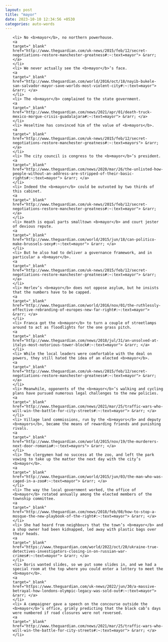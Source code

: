 ```yaml
---
layout: post
title: "mayor"
date: 2023-10-10 12:34:56 +0530
categories: auto-words
---
```

<ol>

    <li> No <b>mayor</b>, no northern powerhouse.
    <a 
    target="_blank" 
    href="http://www.theguardian.com/uk-news/2015/feb/12/secret-negotiations-restore-manchester-greatness#:~:text=mayor"> &rarr; </a>
    </li>
    <li> We never actually see the <b>mayor</b>’s face.
    <a 
    target="_blank" 
    href="http://www.theguardian.com/world/2016/oct/18/nayib-bukele-san-salvador-mayor-save-worlds-most-violent-city#:~:text=mayor"> &rarr; </a>
    </li>
    <li> The <b>mayor</b> complained to the state government.
    <a 
    target="_blank" 
    href="http://www.theguardian.com/news/2021/apr/01/death-truck-mexico-morgue-crisis-guadalajara#:~:text=mayor"> &rarr; </a>
    </li>
    <li> Heseltine has convinced him of the value of <b>mayors</b>.
    <a 
    target="_blank" 
    href="http://www.theguardian.com/uk-news/2015/feb/12/secret-negotiations-restore-manchester-greatness#:~:text=mayors"> &rarr; </a>
    </li>
    <li> The city council is congress to the <b>mayor</b>’s president.
    <a 
    target="_blank" 
    href="http://www.theguardian.com/news/2020/mar/26/the-unlisted-how-people-without-an-address-are-stripped-of-their-basic-rights#:~:text=mayor"> &rarr; </a>
    </li>
    <li> Indeed the <b>mayor</b> could be outvoted by two thirds of this cabinet.
    <a 
    target="_blank" 
    href="http://www.theguardian.com/uk-news/2015/feb/12/secret-negotiations-restore-manchester-greatness#:~:text=mayor"> &rarr; </a>
    </li>
    <li> Heath is equal parts smalltown <b>mayor</b> and court jester of devious repute.
    <a 
    target="_blank" 
    href="http://www.theguardian.com/world/2015/jun/18/can-politico-make-brussels-sexy#:~:text=mayor"> &rarr; </a>
    </li>
    <li> But he also had to deliver a governance framework, and in particular a <b>mayor</b>.
    <a 
    target="_blank" 
    href="http://www.theguardian.com/uk-news/2015/feb/12/secret-negotiations-restore-manchester-greatness#:~:text=mayor"> &rarr; </a>
    </li>
    <li> Herlev’s <b>mayor</b> does not oppose asylum, but he insists that the numbers have to be capped.
    <a 
    target="_blank" 
    href="http://www.theguardian.com/world/2016/nov/01/the-ruthlessly-effective-rebranding-of-europes-new-far-right#:~:text=mayor"> &rarr; </a>
    </li>
    <li> Franca got the <b>mayor</b> to turn a couple of streetlamps around to act as floodlights for the one grass pitch.
    <a 
    target="_blank" 
    href="http://www.theguardian.com/news/2018/jul/31/an-unsolved-at-italys-most-notorious-tower-block#:~:text=mayor"> &rarr; </a>
    </li>
    <li> While the local leaders were comfortable with the deal on powers, they still hated the idea of an elected <b>mayor</b>.
    <a 
    target="_blank" 
    href="http://www.theguardian.com/uk-news/2015/feb/12/secret-negotiations-restore-manchester-greatness#:~:text=mayor"> &rarr; </a>
    </li>
    <li> Meanwhile, opponents of the <b>mayor</b>’s walking and cycling plans have pursued numerous legal challenges to the new policies.
    <a 
    target="_blank" 
    href="http://www.theguardian.com/news/2021/mar/25/traffic-wars-who-will-win-the-battle-for-city-streets#:~:text=mayor"> &rarr; </a>
    </li>
    <li> Village land commissions, run by the <b>mayors</b> and deputy <b>mayors</b>, became the means of rewarding friends and punishing rivals.
    <a 
    target="_blank" 
    href="http://www.theguardian.com/world/2015/nov/19/the-murderers-next-door-romania#:~:text=mayors"> &rarr; </a>
    </li>
    <li> The clergymen had no success at the zoo, and left the park vowing to take up the matter the next day with the city’s <b>mayor</b>.
    <a 
    target="_blank" 
    href="http://www.theguardian.com/world/2015/jun/03/the-man-who-was-caged-in-a-zoo#:~:text=mayor"> &rarr; </a>
    </li>
    <li> The way the local government worked, the office of <b>mayor</b> rotated annually among the elected members of the township committee.
    <a 
    target="_blank" 
    href="http://www.theguardian.com/news/2018/feb/08/how-to-stop-a-mosque-the-new-playbook-of-the-right#:~:text=mayor"> &rarr; </a>
    </li>
    <li> She had heard from neighbours that the town’s <b>mayor</b> and a shop owner had been kidnapped, led away with plastic bags over their heads.
    <a 
    target="_blank" 
    href="https://www.theguardian.com/world/2022/oct/20/ukraine-true-detectives-investigators-closing-in-on-russian-war-crimes#:~:text=mayor"> &rarr; </a>
    </li>
    <li> Boris wanted slides, so we put some slides in, and we had a special room at the top where you could enter a lottery to meet the <b>mayor</b>.
    <a 
    target="_blank" 
    href="https://www.theguardian.com/uk-news/2022/jun/30/a-massive-betrayal-how-londons-olympic-legacy-was-sold-out#:~:text=mayor"> &rarr; </a>
    </li>
    <li> A campaigner gave a speech on the concourse outside the <b>mayor</b>’s office, grimly predicting that the black cab’s days were numbered if road closures were not reversed.
    <a 
    target="_blank" 
    href="http://www.theguardian.com/news/2021/mar/25/traffic-wars-who-will-win-the-battle-for-city-streets#:~:text=mayor"> &rarr; </a>
    </li>